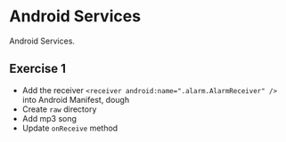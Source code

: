 # Android Services

Android Services.

## Exercise 1

- Add the receiver `<receiver android:name=".alarm.AlarmReceiver" />` into Android Manifest, dough
- Create `raw` directory
- Add mp3 song
- Update `onReceive` method